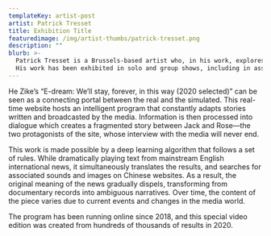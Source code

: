 ```yaml
---
templateKey: artist-post
artist: Patrick Tresset
title: Exhibition Title
featuredimage: /img/artist-thumbs/patrick-tresset.png
description: ""
blurb: >-
  Patrick Tresset is a Brussels-based artist who, in his work, explores human traits and the aspects of human experience. His work reflects recurrent ideas such as embodiment, passing time/time passing, childhood, conformism, obsessiveness, nervousness, the need for storytelling, and mark-making. He is best known for his performative installations using robotic agents as stylized actors that make marks and for his exploration of the drawing practice using computational systems and robots.
  His work has been exhibited in solo and group shows, including in association with major museums such as; The Pompidou Center (Paris), Prada Foundation (Milan), Tate Modern (London), V&A, MMCA (Seoul), The Grand Palais (Paris), BOZAR (Brussels), TAM (Beijing), Mcam (Shanghai), Mori Museum (Tokyo). His drawings are in a large number of small private collections and in more significant ones, including the V&A (London), Guerlain Foundation (Paris), McaM (Shanghai) and Maison d’ailleurs (Yverdon, CH).  His installations have been awarded prizes and distinctions (Lumens, Ars Electronica, NTAA, Japan Media festival) . His works have featured in numerous media, including;  Art press, Art review,  Beaux art, Frieze, Arte, Form,  Wired, Vice, BBC, DeWelle, Le monde, New York Times.
---
```

He Zike’s “E-dream: We’ll stay, forever, in this way (2020 selected)” can be seen as a connecting portal between the real and the simulated. This real-time website hosts an intelligent program that constantly adapts stories written and broadcasted by the media. Information is then processed into dialogue which creates a fragmented story between Jack and Rose—the two protagonists of the site, whose interview with the media will never end.

This work is made possible by a deep learning algorithm that follows a set of rules. While dramatically playing text from mainstream English international news, it simultaneously translates the results, and searches for associated sounds and images on Chinese websites. As a result, the original meaning of the news gradually dispels, transforming from documentary records into ambiguous narratives. Over time, the content of the piece varies due to current events and changes in the media world.

The program has been running online since 2018, and this special video edition was created from hundreds of thousands of results in 2020.